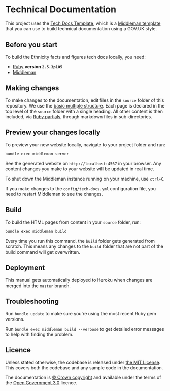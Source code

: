 # Technical Documentation

This project uses the [Tech Docs Template][template], which is a [Middleman template][mmt] that you can use to build technical documentation using a GOV.UK style.

## Before you start

To build the Ethnicity facts and figures tech docs locally, you need:

- [Ruby][install-ruby] **version `2.5.3p105`** 
- [Middleman][install-middleman]

## Making changes

To make changes to the documentation, edit files in the `source` folder of this repository. We use the [basic multiple structure][basic-multipage]. Each page is declared in the top level of the `source` folder with a single heading. All other content is then included, via [Ruby partials][partials], through markdown files in sub-directories.

## Preview your changes locally

To preview your new website locally, navigate to your project folder and run:

```sh
bundle exec middleman server
```

See the generated website on `http://localhost:4567` in your browser. Any content changes you make to your website will be updated in real time.

To shut down the Middleman instance running on your machine, use `ctrl+C`.

If you make changes to the `config/tech-docs.yml` configuration file, you need to restart Middleman to see the changes.

## Build

To build the HTML pages from content in your `source` folder, run:

```sh
bundle exec middleman build
```

Every time you run this command, the `build` folder gets generated from scratch. This means any changes to the `build` folder that are not part of the build command will get overwritten.

## Deployment
This manual gets automatically deployed to Heroku when changes are merged into the `master` branch.

## Troubleshooting

Run `bundle update` to make sure you're using the most recent Ruby gem versions.

Run `bundle exec middleman build --verbose` to get detailed error messages to help with finding the problem.

## Licence

Unless stated otherwise, the codebase is released under [the MIT License][mit].
This covers both the codebase and any sample code in the documentation.

The documentation is [© Crown copyright][copyright] and available under the terms of the [Open Government 3.0][ogl] licence.

[mit]: LICENCE
[copyright]: http://www.nationalarchives.gov.uk/information-management/re-using-public-sector-information/uk-government-licensing-framework/crown-copyright/
[ogl]: http://www.nationalarchives.gov.uk/doc/open-government-licence/version/3/
[mmt]: https://middlemanapp.com/advanced/project_templates/
[config]: https://tdt-documentation.london.cloudapps.digital/configuration-options.html#configuration-options
[basic-multipage]: https://tdt-documentation.london.cloudapps.digital/multipage.html#basic-multipage
[partials]: https://tdt-documentation.london.cloudapps.digital/single_page.html#add-partial-lines
[install-ruby]: https://tdt-documentation.london.cloudapps.digital/install_macs.html#install-ruby
[install-middleman]: https://tdt-documentation.london.cloudapps.digital/install_macs.html#install-middleman
[gem]: https://github.com/alphagov/tech-docs-gem
[template]: https://github.com/alphagov/tech-docs-template
